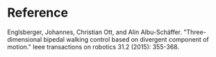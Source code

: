 # Reference

Englsberger, Johannes, Christian Ott, and Alin Albu-Schäffer. "Three-dimensional bipedal walking control based on divergent component of motion." Ieee transactions on robotics 31.2 (2015): 355-368.
